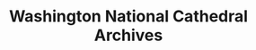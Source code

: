 ---
layout: repo
title: "Washington National Cathedral Archives"
id: 24137
permalink: repos/24137/
---